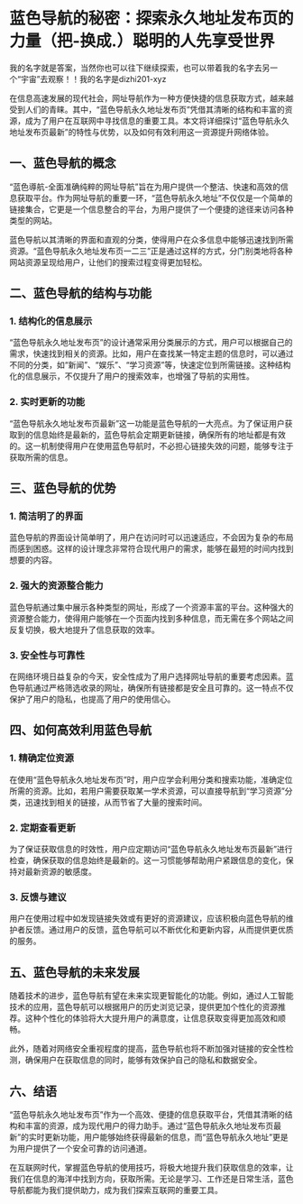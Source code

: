 
# 蓝色导航的秘密：探索永久地址发布页的力量（把-换成.）聪明的人先享受世界
 我的名字就是答案，当然你也可以往下继续探索，也可以带着我的名字去另一个“宇宙”去观察！！我的名字是dizhi201-xyz  <br>

在信息高速发展的现代社会，网址导航作为一种方便快捷的信息获取方式，越来越受到人们的青睐。其中，“蓝色导航永久地址发布页”凭借其清晰的结构和丰富的资源，成为了用户在互联网中寻找信息的重要工具。本文将详细探讨“蓝色导航永久地址发布页最新”的特性与优势，以及如何有效利用这一资源提升网络体验。

## 一、蓝色导航的概念

“蓝色導航-全面准确纯粹的网址导航”旨在为用户提供一个整洁、快速和高效的信息获取平台。作为网址导航的重要一环，“蓝色导航永久地址”不仅仅是一个简单的链接集合，它更是一个信息整合的平台，为用户提供了一个便捷的途径来访问各种类型的网站。

蓝色导航以其清晰的界面和直观的分类，使得用户在众多信息中能够迅速找到所需资源。“蓝色导航永久地址发布页一二三”正是通过这样的方式，分门别类地将各种网站资源呈现给用户，让他们的搜索过程变得更加轻松。

## 二、蓝色导航的结构与功能

### 1. 结构化的信息展示

“蓝色导航永久地址发布页”的设计通常采用分类展示的方式，用户可以根据自己的需求，快速找到相关的资源。比如，用户在查找某一特定主题的信息时，可以通过不同的分类，如“新闻”、“娱乐”、“学习资源”等，快速定位到所需链接。这种结构化的信息展示，不仅提升了用户的搜索效率，也增强了导航的实用性。

### 2. 实时更新的功能

“蓝色导航永久地址发布页最新”这一功能是蓝色导航的一大亮点。为了保证用户获取到的信息始终是最新的，蓝色导航会定期更新链接，确保所有的地址都是有效的。这一机制使得用户在使用蓝色导航时，不必担心链接失效的问题，能够专注于获取所需的信息。

## 三、蓝色导航的优势

### 1. 简洁明了的界面

蓝色导航的界面设计简单明了，用户在访问时可以迅速适应，不会因为复杂的布局而感到困惑。这样的设计理念非常符合现代用户的需求，能够在最短的时间内找到想要的内容。

### 2. 强大的资源整合能力

蓝色导航通过集中展示各种类型的网址，形成了一个资源丰富的平台。这种强大的资源整合能力，使得用户能够在一个页面内找到多种信息，而无需在多个网站之间反复切换，极大地提升了信息获取的效率。

### 3. 安全性与可靠性

在网络环境日益复杂的今天，安全性成为了用户选择网址导航的重要考虑因素。蓝色导航通过严格筛选收录的网址，确保所有链接都是安全且可靠的。这一特点不仅保护了用户的隐私，也提高了用户的使用信心。

## 四、如何高效利用蓝色导航

### 1. 精确定位资源

在使用“蓝色导航永久地址发布页”时，用户应学会利用分类和搜索功能，准确定位所需的资源。比如，若用户需要获取某一学术资源，可以直接导航到“学习资源”分类，迅速找到相关的链接，从而节省了大量的搜索时间。

### 2. 定期查看更新

为了保证获取信息的时效性，用户应定期访问“蓝色导航永久地址发布页最新”进行检查，确保获取的信息始终是最新的。这一习惯能够帮助用户紧跟信息的变化，保持对最新资源的敏感度。

### 3. 反馈与建议

用户在使用过程中如发现链接失效或有更好的资源建议，应该积极向蓝色导航的维护者反馈。通过用户的反馈，蓝色导航可以不断优化和更新内容，从而提供更优质的服务。

## 五、蓝色导航的未来发展

随着技术的进步，蓝色导航有望在未来实现更智能化的功能。例如，通过人工智能技术的应用，蓝色导航可以根据用户的历史浏览记录，提供更加个性化的资源推荐。这种个性化的体验将大大提升用户的满意度，让信息获取变得更加高效和顺畅。

此外，随着对网络安全重视程度的提高，蓝色导航也将不断加强对链接的安全性检测，确保用户在获取信息的同时，能够有效保护自己的隐私和数据安全。

## 六、结语

“蓝色导航永久地址发布页”作为一个高效、便捷的信息获取平台，凭借其清晰的结构和丰富的资源，成为现代用户的得力助手。通过“蓝色导航永久地址发布页最新”的实时更新功能，用户能够始终获得最新的信息，而“蓝色导航永久地址”更是为用户提供了一个安全可靠的访问通道。

在互联网时代，掌握蓝色导航的使用技巧，将极大地提升我们获取信息的效率，让我们在信息的海洋中找到方向，获取所需。无论是学习、工作还是日常生活，蓝色导航都能为我们提供助力，成为我们探索互联网的重要工具。

